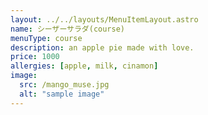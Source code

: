 ```yaml
---
layout: ../../layouts/MenuItemLayout.astro
name: シーザーサラダ(course)
menuType: course
description: an apple pie made with love.
price: 1000
allergies: [apple, milk, cinamon]
image:
  src: /mango_muse.jpg
  alt: "sample image"
---
```

